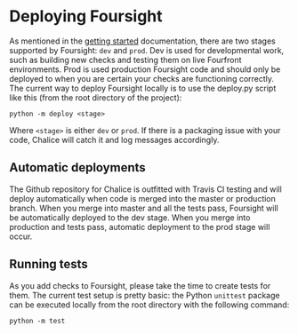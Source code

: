 # Deploying Foursight #

As mentioned in the [getting started](./getting_started.md) documentation, there are two stages supported by Foursight: ```dev``` and ```prod```. Dev is used for developmental work, such as building new checks and testing them on live Fourfront environments. Prod is used production Foursight code and should only be deployed to when you are certain your checks are functioning correctly. The current way to deploy Foursight locally is to use the deploy.py script like this (from the root directory of the project):

```
python -m deploy <stage>
```

Where ```<stage>``` is either `dev` or `prod`. If there is a packaging issue with your code, Chalice will catch it and log messages accordingly.

## Automatic deployments
The Github repository for Chalice is outfitted with Travis CI testing and will deploy automatically when code is merged into the master or production branch. When you merge into master and all the tests pass, Foursight will be automatically deployed to the dev stage. When you merge into production and tests pass, automatic deployment to the prod stage will occur.

## Running tests
As you add checks to Foursight, please take the time to create tests for them. The current test setup is pretty basic: the Python ```unittest``` package can be executed locally from the root directory with the following command:

```
python -m test
```
